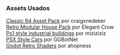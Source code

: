### Assets Usados

<a href="https://craigsnedeker.itch.io/classic64-asset-library">Classic 64 Asset Pack</a> por craigsnedeker   
<a href="https://elegantcrow.itch.io/retro-modular-house-pack">Retro Modular House Pack</a> por Elegant Crow   
<a href="https://nartier.itch.io/ps1-style-industrial-buildings">Ps1 style industrial buildings</a> por miziziziz  
<a href="https://ggbot.itch.io/psx-style-cars">PSX Style Cars</a> por GGBotNet  
<a href="https://github.com/ahopness/GodotRetro">Godot Retro Shaders</a> por ahopness